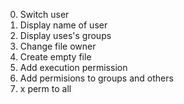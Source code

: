 0) Switch user
1) Display name of user
2) Display uses's groups
3) Change file owner
4) Create empty file
5) Add execution permission
6) Add permisions to groups and others
7) x perm to all
